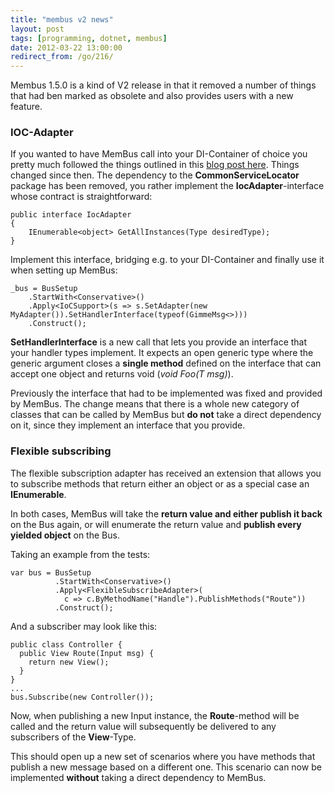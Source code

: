 ```yaml
---
title: "membus v2 news"
layout: post
tags: [programming, dotnet, membus]
date: 2012-03-22 13:00:00
redirect_from: /go/216/
---
```


Membus 1.5.0 is a kind of V2 release in that it removed a number of things that had ben marked as obsolete and also provides users with a new feature.

### IOC-Adapter

If you wanted to have MemBus call into your DI-Container of choice you pretty much followed the things outlined in this [blog post here][1]. Things changed since then. The dependency to the __CommonServiceLocator__ package has been removed, you rather implement the __IocAdapter__-interface whose contract is straightforward:

    public interface IocAdapter
    {
        IEnumerable<object> GetAllInstances(Type desiredType);
    }

Implement this interface, bridging e.g. to your DI-Container and finally use it when setting up MemBus:

    _bus = BusSetup
        .StartWith<Conservative>()
        .Apply<IoCSupport>(s => s.SetAdapter(new MyAdapter()).SetHandlerInterface(typeof(GimmeMsg<>)))
        .Construct();

__SetHandlerInterface__ is a new call that lets you provide an interface that your handler types implement. It expects an open generic type where the generic argument closes a __single method__ defined on the interface that can accept one object and returns void (_void Foo(T msg)_).

Previously the interface that had to be implemented was fixed and provided by MemBus. The change means that there is a whole new category of classes that can be called by MemBus but __do not__ take a direct dependency on it, since they implement an interface that you provide.

### Flexible subscribing

The flexible subscription adapter has received an extension that allows you to subscribe methods that return either an object or as a special case an __IEnumerable__.

In both cases, MemBus will take the __return value and either publish it back__ on the Bus again, or will enumerate the return value and __publish every yielded object__ on the Bus.

Taking an example from the tests:

    var bus = BusSetup
              .StartWith<Conservative>()
              .Apply<FlexibleSubscribeAdapter>(
                c => c.ByMethodName("Handle").PublishMethods("Route"))
              .Construct();

And a subscriber may look like this:

    public class Controller {
      public View Route(Input msg) {
        return new View();
      }
    }
    ...
    bus.Subscribe(new Controller());

Now, when publishing a new Input instance, the __Route__-method will be called and the return value will subsequently be delivered to any subscribers of the __View__-Type.

This should open up a new set of scenarios where you have methods that publish a new message based on a different one. This scenario can now be implemented __without__ taking a direct dependency to MemBus.

  [1]: http://realfiction.net/go/183